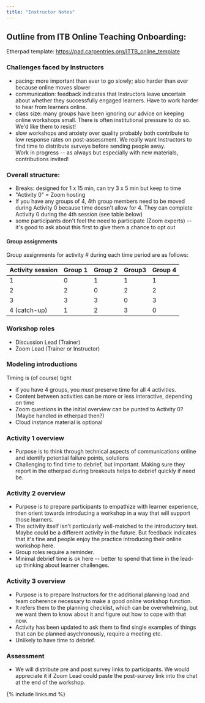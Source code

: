 ```yaml
---
title: "Instructor Notes"
---
```

## Outline from ITB Online Teaching Onboarding:

Etherpad template: https://pad.carpentries.org/ITTB_online_template
### Challenges faced by Instructors
- pacing: more important than ever to go slowly; also harder than ever because online moves slower
- communication: feedback indicates that Instructors leave uncertain about whether they successfully engaged learners. Have to work harder to hear from learners online.
- class size: many groups have been ignoring our advice on keeping online workshops small. There is often institutional pressure to do so. We'd like them to resist!
- slow workshops and anxiety over quality probably both contribute to low response rates on post-assessment. We really want Instructors to find time to distribute surveys before sending people away.  
Work in progress -- as always but especially with new materials, contributions invited!
### Overall structure:
- Breaks: designed for 1 x 15 min, can try 3 x 5 min but keep to time
- "Activity 0" = Zoom hosting
- If you have any groups of 4, 4th group members need to be moved during Activity 0 because time doesn't allow for 4. They can complete Activity 0 during the 4th session (see table below)
- some participants don't feel the need to participate (Zoom experts) -- it's good to ask about this first to give them a chance to opt out
#### Group assignments
Group assignments for activity # during each time period are as follows:  

| Activity session | Group 1 | Group 2 | Group3 | Group 4 |
|------------------|---------|---------|--------|---------|
| 1                | 0       | 1       | 1      | 1       |
| 2                | 2       | 0       | 2      | 2       |
| 3                | 3       | 3       | 0      | 3       |
| 4 (catch-up)     | 1       | 2       | 3      | 0       |

  
### Workshop roles
- Discussion Lead (Trainer)
- Zoom Lead (Trainer or Instructor)
### Modeling introductions
Timing is (of course) tight  
- if you have 4 groups, you *must* preserve time for all 4 activities.
- Content between activities can be more or less interactive, depending on time
- Zoom questions in the initial overview can be punted to Activity 0? (Maybe handled in etherpad then?)
- Cloud instance material is optional
### Activity 1 overview
- Purpose is to think through technical aspects of communications online and identify potential failure points, solutions
- Challenging to find time to debrief, but important. Making sure they report in the etherpad during breakouts helps to debrief quickly if need be.
### Activity 2 overview
- Purpose is to prepare participants to empathize with learner experience, then orient towards introducing a workshop in a way that will support those learners.
- The activity itself isn't particularly well-matched to the introductory text. Maybe could be a different activity in the future. But feedback indicates that it's fine and people enjoy the practice introducing their online workshop here.
- Group roles require a reminder.
- Minimal debrief time is ok here -- better to spend that time in the lead-up thinking about learner challenges.
### Activity 3 overview
- Purpose is to prepare Instructors for the additional planning load and team coherence necessary to make a good online workshop function. 
- It refers them to the planning checklist, which can be overwhelming, but we want them to know about it and figure out how to cope with that now.
- Activity has been updated to ask them to find single examples of things that can be planned asychronously, require a meeting etc. 
- Unlikely to have time to debrief.
### Assessment
- We will distribute pre and post survey links to participants. We would appreciate it if Zoom Lead could paste the post-survey link into the chat at the end of the workshop.

{% include links.md %}
